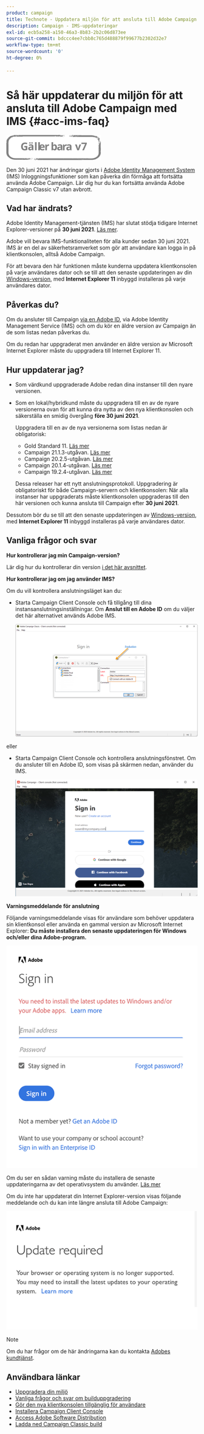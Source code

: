 ```yaml
---
product: campaign
title: Technote - Uppdatera miljön för att ansluta till Adobe Campaign med IMS
description: Campaign - IMS-uppdateringar
exl-id: ecb5a258-a150-46a3-8b83-2b2c06d873ee
source-git-commit: bdccc4ee7cbb8c765d488879f99677b2302d32e7
workflow-type: tm+mt
source-wordcount: '0'
ht-degree: 0%

---
```


# Så här uppdaterar du miljön för att ansluta till Adobe Campaign med IMS {#acc-ims-faq}

![](../../assets/v7-only.svg)

Den 30 juni 2021 har ändringar gjorts i [Adobe Identity Management System](https://helpx.adobe.com/enterprise/using/identity.html) (IMS) Inloggningsfunktioner som kan påverka din förmåga att fortsätta använda Adobe Campaign. Lär dig hur du kan fortsätta använda Adobe Campaign Classic v7 utan avbrott.

## Vad har ändrats?

Adobe Identity Management-tjänsten (IMS) har slutat stödja tidigare Internet Explorer-versioner på **30 juni 2021**. [Läs mer](https://helpx.adobe.com/x-productkb/global/update-operating-system-and-browser.html).

Adobe vill bevara IMS-funktionaliteten för alla kunder sedan 30 juni 2021. IMS är en del av säkerhetsramverket som gör att användare kan logga in på klientkonsolen, alltså Adobe Campaign.

För att bevara den här funktionen måste kunderna uppdatera klientkonsolen på varje användares dator och se till att den senaste uppdateringen av din [Windows-version](../../rn/using/compatibility-matrix.md#ClientConsoleoperatingsystems), med **Internet Explorer 11** inbyggd installeras på varje användares dator.

## Påverkas du?

Om du ansluter till Campaign [via en Adobe ID](../../integrations/using/about-adobe-id.md), via Adobe Identity Management Service (IMS) och om du kör en äldre version av Campaign än de som listas nedan påverkas du.

Om du redan har uppgraderat men använder en äldre version av Microsoft Internet Explorer måste du uppgradera till Internet Explorer 11.

## Hur uppdaterar jag?

* Som värdkund uppgraderade Adobe redan dina instanser till den nyare versionen.

* Som en lokal/hybridkund måste du uppgradera till en av de nyare versionerna ovan för att kunna dra nytta av den nya klientkonsolen och säkerställa en smidig övergång **före 30 juni 2021**.

   Uppgradera till en av de nya versionerna som listas nedan är obligatorisk:

   * Gold Standard 11. [Läs mer](../../rn/using/gold-standard.md)
   * Campaign 21.1.3-utgåvan. [Läs mer](../../rn/using/latest-release.md)
   * Campaign 20.2.5-utgåvan. [Läs mer](../../rn/using/release--2020.md#release-20-2-5-build-9188)
   * Campaign 20.1.4-utgåvan. [Läs mer](../../rn/using/release--2020.md#release-20-1-4-build-9126)
   * Campaign 19.2.4-utgåvan. [Läs mer](../../rn/using/release--2019.md#release-19-2-4-build-9082)

   Dessa releaser har ett nytt anslutningsprotokoll. Uppgradering är obligatoriskt för både Campaign-servern och klientkonsolen: När alla instanser har uppgraderats måste klientkonsolen uppgraderas till den här versionen och kunna ansluta till Campaign efter **30 juni 2021**.

Dessutom bör du se till att den senaste uppdateringen av [Windows-version](../../rn/using/compatibility-matrix.md#ClientConsoleoperatingsystems), med **Internet Explorer 11** inbyggd installeras på varje användares dator.

## Vanliga frågor och svar 

**Hur kontrollerar jag min Campaign-version?**

Lär dig hur du kontrollerar din version [i det här avsnittet](../../platform/using/launching-adobe-campaign.md#getting-your-campaign-version).


**Hur kontrollerar jag om jag använder IMS?**

Om du vill kontrollera anslutningsläget kan du:

* Starta Campaign Client Console och få tillgång till dina instansanslutningsinställningar. Om **Anslut till en Adobe ID** om du väljer det här alternativet används Adobe IMS.

   ![](../../integrations/using/assets/ims_1.png)

eller

* Starta Campaign Client Console och kontrollera anslutningsfönstret. Om du ansluter till en Adobe ID, som visas på skärmen nedan, använder du IMS.

   ![](../../integrations/using/assets/adobeID.png)

**Varningsmeddelande för anslutning**

Följande varningsmeddelande visas för användare som behöver uppdatera sin klientkonsol eller använda en gammal version av Microsoft Internet Explorer: **Du måste installera den senaste uppdateringen för Windows och/eller dina Adobe-program.**

![](../../integrations/using/assets/do-not-localize/errorMsg.png)

Om du ser en sådan varning måste du installera de senaste uppdateringarna av det operativsystem du använder. [Läs mer](https://helpx.adobe.com/x-productkb/global/update-operating-system-and-browser.html)

Om du inte har uppdaterat din Internet Explorer-version visas följande meddelande och du kan inte längre ansluta till Adobe Campaign:

![](../../integrations/using/assets/do-not-localize/errorUpdateReq.png)

>[!NOTE]
>
>Om du har frågor om de här ändringarna kan du kontakta [Adobes kundtjänst](https://helpx.adobe.com/se/enterprise/admin-guide.html/enterprise/using/support-for-experience-cloud.ug.html).

## Användbara länkar

* [Uppgradera din miljö](../../production/using/build-upgrade.md)
* [Vanliga frågor och svar om builduppgradering](../../platform/using/faq-build-upgrade.md)
* [Gör den nya klientkonsolen tillgänglig för användare](../../installation/using/client-console-availability-for-windows.md)
* [Installera Campaign Client Console](../../installation/using/installing-the-client-console.md)
* [Access Adobe Software Distribution](https://experienceleague.adobe.com/docs/experience-cloud/software-distribution/home.html?lang=en)
* [Ladda ned Campaign Classic build](https://experience.adobe.com/#/downloads/content/software-distribution/en/campaign.html)
